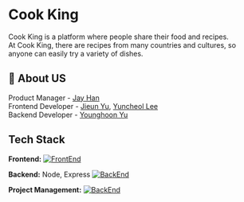 # Cook King

Cook King is a platform where people share their food and recipes.\
At Cook King, there are recipes from many countries and cultures,
so anyone can easily try a variety of dishes.


## 🚀 About US
Product Manager - [Jay Han](https://github.com/jayhan1109)\
Frontend Developer - [Jieun Yu](https://github.com/jieunyu0623), [Yuncheol Lee](https://github.com/YunDobi)\
Backend Developer - [Younghoon Yu](https://github.com/younghoonyou)


## Tech Stack

**Frontend:**
[![FrontEnd](https://skills.thijs.gg/icons?i=html,css,js,react,materialui,figma)](https://skills.thijs.gg)

**Backend:** Node, Express
[![BackEnd](https://skills.thijs.gg/icons?i=nodejs,express,mongodb,redis)](https://skills.thijs.gg)

**Project Management:**
[![BackEnd](https://skills.thijs.gg/icons?i=git,github)](https://skills.thijs.gg)

